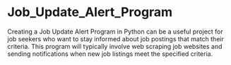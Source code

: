 # Job_Update_Alert_Program
Creating a Job Update Alert Program in Python can be a useful project for job seekers who want to stay informed about job postings that match their criteria. This program will typically involve web scraping job websites and sending notifications when new job listings meet the specified criteria. 
